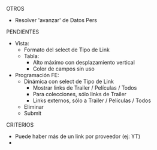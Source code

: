 OTROS
- Resolver 'avanzar' de Datos Pers

PENDIENTES
- Vista:
	- Formato del select de Tipo de Link
	- Tabla:
		- Alto máximo con desplazamiento vertical
		- Color de campos sin uso
- Programación FE:
	- Dinámica con select de Tipo de Link
		- Mostrar links de Trailer / Películas / Todos
		- Para colecciones, sólo links de Trailer
		- Links externos, sólo a Trailer / Películas / Todos
	- Eliminar
	- Submit

CRITERIOS
- Puede haber más de un link por proveedor (ej: YT)
- 